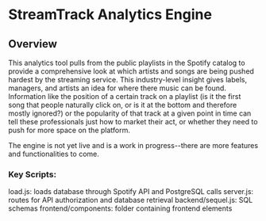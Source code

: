 # StreamTrack Analytics Engine

## Overview

This analytics tool pulls from the public playlists in the Spotify catalog to provide a comprehensive look at 
which artists and songs are being pushed hardest by the streaming service. This industry-level insight gives 
labels, managers, and artists an idea for where there music can be found. Information like the position of a 
certain track on a playlist (is it the first song that people naturally click on, or is it at the bottom and 
therefore mostly ignored?) or the popularity of that track at a given point in time can tell these professionals
just how to market their act, or whether they need to push for more space on the platform. 

The engine is not yet live and is a work in progress--there are more features and functionalities to come. 

### Key Scripts: 
load.js: loads database through Spotify API and PostgreSQL calls
server.js: routes for API authorization and database retrieval
backend/sequel.js: SQL schemas
frontend/components: folder containing frontend elements
